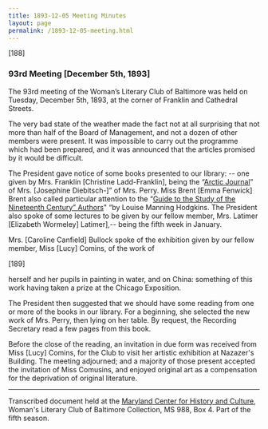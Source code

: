 ```yaml
---
title: 1893-12-05 Meeting Minutes
layout: page
permalink: /1893-12-05-meeting.html
---
```

[188]

### 93rd Meeting [December 5th, 1893]

The 93rd meeting of the Woman’s Literary Club of Baltimore was held on Tuesday, December 5th, 1893, at the corner of Franklin and Cathedral Streets.

The very bad state of the weather made the fact not at all surprising that not more than half of the Board of Management, and not a dozen of other members were present. It was impossible to carry out the programme which had been prepared, and it was announced that the articles promised by it would be difficult.

The President gave notice of some books presented to our library: -- one given by Mrs. Franklin [Christine Ladd-Franklin], being the “[Arctic Journal](https://www.gutenberg.org/files/64549/64549-h/64549-h.htm)” of Mrs. [Josephine Diebitsch-]” of Mrs. Perry. Miss Brent [Emma Fenwick] Brent also called particular attention to the “[Guide to the Study of the Nineteenth Century” Authors](https://catalog.hathitrust.org/Record/100026968)" “by Louise Manning Hodgkins. The President also spoke of some lectures to be given by our fellow member, Mrs. Latimer [Elizabeth Wormeley] Latimer],-- being the fifth week in January.

Mrs. [Caroline Canfield] Bullock spoke of the exhibition given by our fellow member, Miss [Lucy] Comins, of the work of

[189]

herself and her pupils in painting in water, and on China: something of this work having taken a prize at the Chicago Exposition.

The President then suggested that we should have some reading from one or more of the books in our library. For a beginning, she selected the new work of Mrs. Perry, then lying on her table. By request, the Recording Secretary read a few pages from this book.

Before the close of the reading, an invitation in due form was received from Miss [Lucy] Comins, for the Club to visit her artistic exhibition at Nazazer's Building. The meeting adjourned; and a majority of those present accepted the invitation of Miss Comusins, and enjoyed original art as a compensation for the deprivation of original literature.
<hr>

Transcribed document held at the [Maryland Center for History and Culture](http://mdhs.org/), Woman's Literary Club of Baltimore Collection, MS 988, Box 4. Part of the fifth season.